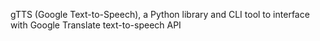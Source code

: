 gTTS (Google Text-to-Speech), a Python library and CLI tool to interface with Google Translate text-to-speech API
